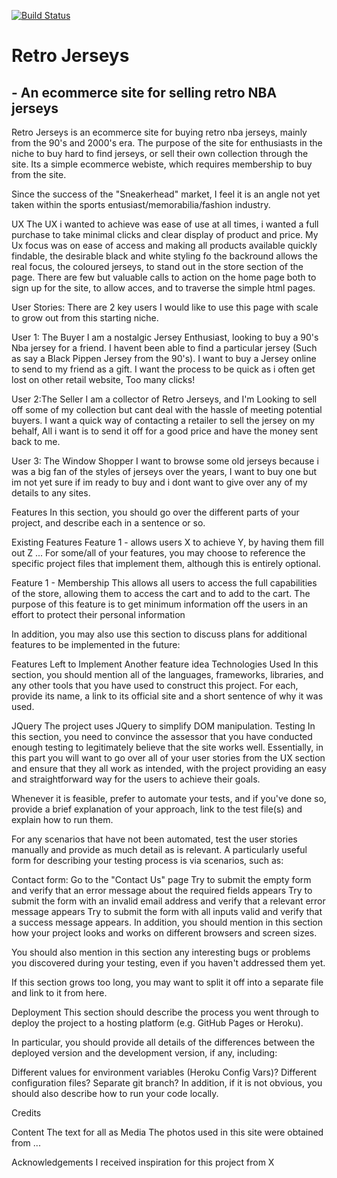 [![Build Status](https://travis-ci.org/LiamB123/E-Commerce-Store.svg?branch=master)](https://travis-ci.org/LiamB123/E-Commerce-Store)

# Retro Jerseys
## - An ecommerce site for selling retro NBA jerseys

Retro Jerseys is an ecommerce site for buying retro nba jerseys, mainly from the 90's and 2000's era. 
The purpose of the site for enthusiasts in the niche to buy hard to find jerseys, or sell their own collection through the site. 
Its a simple ecommerce webiste, which requires membership to buy from the site.

Since the success of the "Sneakerhead" market, I feel it is an angle not yet taken within the sports entusiast/memorabilia/fashion industry.

UX
The UX i wanted to achieve was ease of use at all times, i wanted a full purchase to take  minimal clicks and clear display of product and price. 
My Ux focus was on ease of access and making all products available quickly findable, the desirable black and white styling fo the backround allows the real focus, the coloured jerseys, to stand out in the store section of the page.
There are few but valuable calls to action on the home page both to sign up for the site, to allow acces, and to traverse the simple html pages. 

User Stories:
There are 2 key users I would like to use this page with scale to grow out from this starting niche.

User 1: The Buyer
I am a nostalgic Jersey Enthusiast, looking to buy a 90's Nba jersey for a friend. I havent been able to find a particular jersey (Such as say a Black Pippen Jersey from the 90's). 
I want to buy a Jersey online to send to my friend as a gift. I want the process to be quick as i often get lost on other retail website, Too many clicks!

User 2:The Seller
I am a collector of Retro Jerseys, and I'm Looking to sell off some of my collection but cant deal with the hassle of meeting potential buyers. 
I want a quick way of contacting a retailer to sell the jersey on my behalf, All i want is to send it off for a good price and have the money sent back to me.


User 3: The Window Shopper
I want to browse some old jerseys because i was a big fan of the styles of jerseys over the years, I want to buy one but im not yet sure if im ready to buy and i dont want to give over any of my details to any sites.


Features
In this section, you should go over the different parts of your project, and describe each in a sentence or so.

Existing Features
Feature 1 - allows users X to achieve Y, by having them fill out Z
...
For some/all of your features, you may choose to reference the specific project files that implement them, although this is entirely optional.

Feature 1 - Membership
  This allows all users to access the full capabilities of the store, allowing them to access the cart and to add to the cart.
  The purpose of this feature is to get minimum information off the users in an effort to protect their personal information 

In addition, you may also use this section to discuss plans for additional features to be implemented in the future:

Features Left to Implement
Another feature idea
Technologies Used
In this section, you should mention all of the languages, frameworks, libraries, and any other tools that you have used to construct this project. For each, provide its name, a link to its official site and a short sentence of why it was used.

JQuery
The project uses JQuery to simplify DOM manipulation.
Testing
In this section, you need to convince the assessor that you have conducted enough testing to legitimately believe that the site works well. Essentially, in this part you will want to go over all of your user stories from the UX section and ensure that they all work as intended, with the project providing an easy and straightforward way for the users to achieve their goals.

Whenever it is feasible, prefer to automate your tests, and if you've done so, provide a brief explanation of your approach, link to the test file(s) and explain how to run them.

For any scenarios that have not been automated, test the user stories manually and provide as much detail as is relevant. A particularly useful form for describing your testing process is via scenarios, such as:

Contact form:
Go to the "Contact Us" page
Try to submit the empty form and verify that an error message about the required fields appears
Try to submit the form with an invalid email address and verify that a relevant error message appears
Try to submit the form with all inputs valid and verify that a success message appears.
In addition, you should mention in this section how your project looks and works on different browsers and screen sizes.

You should also mention in this section any interesting bugs or problems you discovered during your testing, even if you haven't addressed them yet.

If this section grows too long, you may want to split it off into a separate file and link to it from here.

Deployment
This section should describe the process you went through to deploy the project to a hosting platform (e.g. GitHub Pages or Heroku).

In particular, you should provide all details of the differences between the deployed version and the development version, if any, including:

Different values for environment variables (Heroku Config Vars)?
Different configuration files?
Separate git branch?
In addition, if it is not obvious, you should also describe how to run your code locally.

Credits


Content
The text for all as
Media
The photos used in this site were obtained from ...

Acknowledgements
I received inspiration for this project from X
